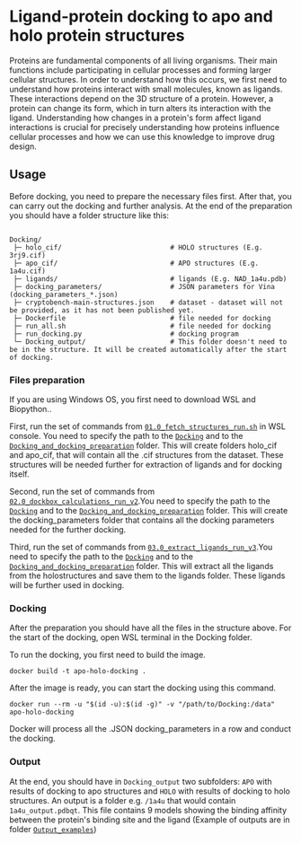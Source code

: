 # Ligand-protein docking to apo and holo protein structures
Proteins are fundamental components of all living organisms. Their main functions include participating in cellular processes and forming larger cellular structures. In order to understand how this occurs, we first need to understand how proteins interact with small molecules, known as ligands. These interactions depend on the 3D structure of a protein. However, a protein can change its form, which in turn alters its interaction with the ligand. Understanding how changes in a protein's form affect ligand interactions is crucial for precisely understanding how proteins influence cellular processes and how we can use this knowledge to improve drug design.
## Usage
Before docking, you need to prepare the necessary files first. After that, you can carry out the docking and further analysis.
At the end of the preparation you should have a folder structure like this:

```text

Docking/
 ├─ holo_cif/                           # HOLO structures (E.g. 3rj9.cif)
 ├─ apo_cif/                            # APO structures (E.g. 1a4u.cif)
 ├─ ligands/                            # ligands (E.g. NAD_1a4u.pdb)
 ├─ docking_parameters/                 # JSON parameters for Vina (docking_parameters_*.json)
 ├─ cryptobench-main-structures.json    # dataset - dataset will not be provided, as it has not been published yet.
 ├─ Dockerfile                          # file needed for docking
 ├─ run_all.sh                          # file needed for docking
 ├─ run_docking.py                      # docking program 
 └─ Docking_output/                     # This folder doesn't need to be in the structure. It will be created automatically after the start of docking. 
```
### Files preparation
If you are using Windows OS, you first need to download WSL and Biopython..

First, run the set of commands from  [`01.0_fetch_structures_run.sh`](Docking_and_docking_preparation/01.0_fetch_structures_run.sh) in WSL console. You need to specify the path to the [`Docking`](Docking_and_docking_preparation/Docking) and to the [`Docking_and_docking_preparation`](Docking_and_docking_preparation) folder. This will create folders holo_cif and apo_cif, that will contain all the .cif structures from the dataset. These structures will be needed further for extraction of ligands and for docking itself.

Second, run the set of commands from [`02.0_dockbox_calculations_run_v2`](Docking_and_docking_preparation/02.0_dockbox_calculations_run_v2).You need to specify the path to the [`Docking`](Docking_and_docking_preparation/Docking) and to the [`Docking_and_docking_preparation`](Docking_and_docking_preparation) folder. This will create the docking_parameters folder that contains all the docking parameters needed for the further docking.

Third, run the set of commands from [`03.0_extract_ligands_run_v3`](Docking_and_docking_preparation/03.0_extract_ligands_run_v3).You need to specify the path to the [`Docking`](Docking_and_docking_preparation/Docking) and to the [`Docking_and_docking_preparation`](Docking_and_docking_preparation) folder. This will extract all the ligands from the holostructures and save them to the ligands folder. These ligands will be further used in docking.

### Docking
After the preparation you should have all the files in the structure above.
For the start of the docking, open WSL terminal in the Docking folder. 

To run the docking, you first need to build the image.
```console
docker build -t apo-holo-docking .
```
After the image is ready, you can start the docking using this command.
```console
docker run --rm -u "$(id -u):$(id -g)" -v "/path/to/Docking:/data" apo-holo-docking 
```
Docker will process all the .JSON docking_parameters in a row and conduct the docking.

### Output
At the end, you should have in `Docking_output` two subfolders: `APO` with results of docking to apo structures and `HOLO` with results of docking to holo structures. An output is a folder e.g. `/1a4u` that would contain `1a4u_output.pdbqt`. This file contains 9 models showing the binding affinity between the protein's binding site and the ligand (Example of outputs are in folder [`Output_examples`](Output_examples))

